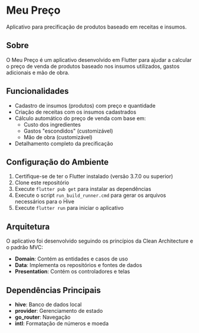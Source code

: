 # Meu Preço

Aplicativo para precificação de produtos baseado em receitas e insumos.

## Sobre

O Meu Preço é um aplicativo desenvolvido em Flutter para ajudar a calcular o preço de venda de produtos baseado nos insumos utilizados, gastos adicionais e mão de obra.

## Funcionalidades

- Cadastro de insumos (produtos) com preço e quantidade
- Criação de receitas com os insumos cadastrados
- Cálculo automático do preço de venda com base em:
  - Custo dos ingredientes
  - Gastos "escondidos" (customizável)
  - Mão de obra (customizável)
- Detalhamento completo da precificação

## Configuração do Ambiente

1. Certifique-se de ter o Flutter instalado (versão 3.7.0 ou superior)
2. Clone este repositório
3. Execute `flutter pub get` para instalar as dependências
4. Execute o script `run_build_runner.cmd` para gerar os arquivos necessários para o Hive
5. Execute `flutter run` para iniciar o aplicativo

## Arquitetura

O aplicativo foi desenvolvido seguindo os princípios da Clean Architecture e o padrão MVC:

- **Domain**: Contém as entidades e casos de uso
- **Data**: Implementa os repositórios e fontes de dados
- **Presentation**: Contém os controladores e telas

## Dependências Principais

- **hive**: Banco de dados local
- **provider**: Gerenciamento de estado
- **go_router**: Navegação
- **intl**: Formatação de números e moeda
